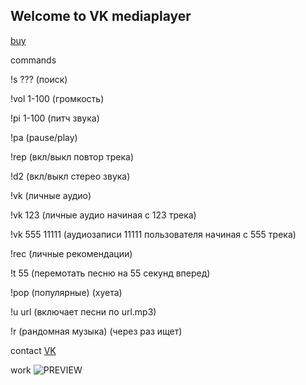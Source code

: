 ## Welcome to VK mediaplayer

[buy](https://vk.com/kekobka)

commands

!s ??? (поиск)

!vol 1-100 (громкость)

!pi 1-100 (питч звука)

!pa (pause/play)

!rep (вкл/выкл повтор трека)

!d2 (вкл/выкл стерео звука)

!vk (личные аудио)

!vk 123 (личные аудио начиная с 123 трека)

!vk 555 11111 (аудиозаписи 11111 пользователя начиная с 555 трека)

!rec (личные рекомендации)

!t 55 (перемотать песню на 55 секунд вперед)

!pop (популярные) (хуета)

!u url (включает песни по url.mp3)

!r (рандомная музыка) (через раз ищет)

contact [VK](https://vk.com/kekobka)

work ![PREVIEW](https://i.imgur.com/0dOr04e.jpg)

